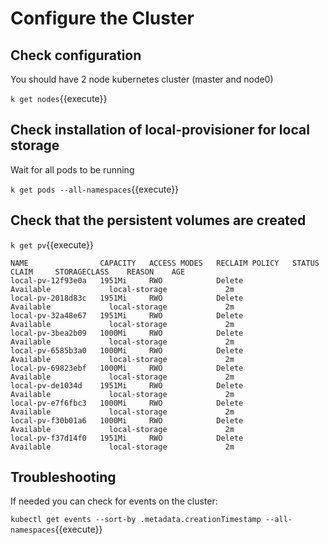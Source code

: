 # Configure the Cluster

## Check configuration

You should have 2 node kubernetes cluster (master and node0)

`k get nodes`{{execute}}


## Check installation of local-provisioner for local storage

Wait for all pods to be running

`k get pods --all-namespaces`{{execute}}


## Check that the persistent volumes are created

`k get pv`{{execute}}
```
NAME                CAPACITY   ACCESS MODES   RECLAIM POLICY   STATUS      CLAIM     STORAGECLASS    REASON    AGE
local-pv-12f93e0a   1951Mi     RWO            Delete           Available             local-storage             2m
local-pv-2018d83c   1951Mi     RWO            Delete           Available             local-storage             2m
local-pv-32a48e67   1951Mi     RWO            Delete           Available             local-storage             2m
local-pv-3bea2b09   1000Mi     RWO            Delete           Available             local-storage             2m
local-pv-6585b3a0   1000Mi     RWO            Delete           Available             local-storage             2m
local-pv-69823ebf   1000Mi     RWO            Delete           Available             local-storage             2m
local-pv-de1034d    1951Mi     RWO            Delete           Available             local-storage             2m
local-pv-e7f6fbc3   1000Mi     RWO            Delete           Available             local-storage             2m
local-pv-f30b01a6   1000Mi     RWO            Delete           Available             local-storage             2m
local-pv-f37d14f0   1951Mi     RWO            Delete           Available             local-storage             2m
```

## Troubleshooting

If needed you can check for events on the cluster: 

`kubectl get events --sort-by .metadata.creationTimestamp --all-namespaces`{{execute}}
